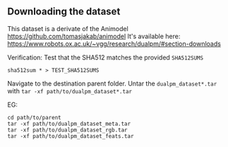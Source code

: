 ## Downloading the dataset

This dataset is a derivate of the Animodel https://github.com/tomasjakab/animodel
It's available here: https://www.robots.ox.ac.uk/~vgg/research/dualpm/#section-downloads


Verification: Test that the SHA512 matches the provided `SHA512SUMS`
```
sha512sum * > TEST_SHA512SUMS
```

Navigate to the destination parent folder.
Untar the `dualpm_dataset*.tar` with `tar -xf path/to/dualpm_dataset*.tar`


EG:
```
cd path/to/parent
tar -xf path/to/dualpm_dataset_meta.tar
tar -xf path/to/dualpm_dataset_rgb.tar
tar -xf path/to/dualpm_dataset_feats.tar
```
